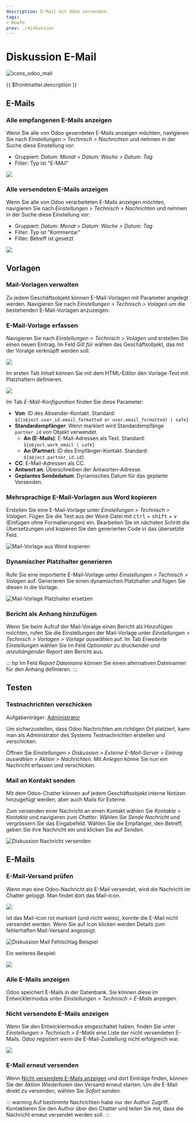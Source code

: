 ```yaml
---
description: E-Mail mit Odoo versenden.
tags:
- HowTo
prev: ./diskussion
---
```

# Diskussion E-Mail
![icons_odoo_mail](assets/icons_odoo_mail.png)

{{ $frontmatter.description }}

## E-Mails

### Alle empfangenen E-Mails anzeigen

Wenn Sie alle von Odoo gesendeten E-Mails anzeigen möchten, navigieren Sie nach *Einstellungen > Technisch > Nachrichten* und nehmen in der Suche diese Einstellung vor:

* Gruppiert: *Datum: Monat > Datum: Woche > Datum: Tag*
* Filter: Typ ist "E-MAil"

![](assets/Diskussion%20E-Mail%20Empfang.png)

### Alle versendeten E-Mails anzeigen

Wenn Sie alle von Odoo verarbeiteten E-Mails anzeigen möchten, navigieren Sie nach *Einstellungen > Technisch > Nachrichten* und nehmen in der Suche diese Einstellung vor:

* Gruppiert: *Datum: Monat > Datum: Woche > Datum: Tag*
* Filter: Typ ist "Kommentar"
* Filter: Betreff ist gesetzt

![](assets/Diskussion%20E-Mail%20Gesendet.png)

## Vorlagen

### Mail-Vorlagen verwalten

Zu jedem Geschäftsobjekt können E-Mail-Vorlagen mit Parameter angelegt werden. Navigieren Sie nach *Einstellungen > Technisch > Volagen* um die bestehenden E-Mail-Vorlagen anzuzeigen.

### E-Mail-Vorlage erfassen

Navigieren Sie nach *Einstellungen > Technisch > Volagen* und erstellen Sie einen neuen Eintrag. Im Feld *Gilt für* wählen das Geschäftsobjekt, das mit der Voralge verknüpft werden soll.

![](assets/Diskussion%20E-Mail%20Gilt%20für.png)

Im ersten Tab *Inhalt* können Sie mit dem HTML-Editor den Vorlage-Text mit Platzhaltern definieren. 

![](assets/Diskussion%20E-Mail%20HTML.png)

Im Tab *E-Mail-Konfiguration* finden Sie diese Parameter:

* **Von**: ID des Absender-Kontakt. Standard: `${(object.user_id.email_formatted or user.email_formatted) | safe}`
* **Standardempfänger**: Wenn markiert wird Standardempfänge `partner_id` von Objekt verwendet.
	* **An (E-Mails)**: E-Mail-Adressen als Text. Standard: `${object.work_email | safe}`
	* **An (Partner)**: ID des Empfänger-Kontakt. Standard: `${object.partner_id.id}`
* **CC**: E-Mail-Adressen als CC.
* **Antwort an**: Überschreiben der Antworten-Adresse.
* **Geplantes Sendedatum**: Dynamisches Datum für das geplante Versenden.

### Mehrsprachige E-Mail-Vorlagen  aus Word kopieren

Erstellen Sie eine E-Mail-Vorlage unter *Einstellungen > Technisch > Volagen*. Fügen Sie die Text aus der Word-Datei mit <kbd>ctrl</kbd> + <kbd>shift</kbd> + <kbd>v</kbd> (Einfügen ohne Formatierungen) ein. Bearbeiten Sie  im nächsten Schritt die Übersetzungen und kopieren Sie den generierten Code in das übersetzte Feld.

![Mail-Vorlage aus Word kopieren](assets/Mail-Vorlage%20aus%20Word%20kopieren.gif)

### Dynamischer Platzhalter generieren

Rufe Sie eine importierte E-Mail-Vorlage unter *Einstellungen > Technisch > Volagen* auf. Generieren Sie einen dynamischen Platzhalter und fügen Sie diesen in die Vorlage.

![Mail-Vorlage Platzhalter ersetzen](assets/Mail-Vorlage%20Platzhalter%20ersetzen.gif)

### Bericht als Anhang hinzufügen

Wenn Sie beim Aufruf der Mail-Voralge einen Bericht als Hinzufügen möchten, rufen Sie die Einstellungen der Mail-Vorlage unter *Einstellungen > Technisch > Vorlagen > Vorlage auswählen* auf. Im Tab *Erweiterte Einstellungen* wählen Sie im Feld *Optionaler zu druckender und anzuhängender Report* den Bericht aus.

::: tip
Im Feld *Report Dateiname* können Sie einen alternativen Dateinamen für den Anhang definieren.
:::

## Testen

### Testnachrichten verschicken
Aufgabenträger: [Administrator](Rollen.md#Administrator)

Um sicherzustellen, dass Odoo Nachrichten am richtigen Ort platziert, kann man als Administrator des Systems Testnachrichten erstellen und verschicken.

Öffnen Sie *Einstellungen > Diskussion > Externe E-Mail-Server > Eintrag auswählen > Aktion > Nachrichten*. Mit *Anlegen* könne Sie nun ein Nachricht erfassen und verschicken.

### Mail an Kontakt senden

Mit dem Odoo-Chatter können auf jedem Geschäftsobjekt interne Notizen hinzugefügt werden, aber auch Mails für Externe.

Zum versenden einer Nachricht an einen Kontakt wählen Sie *Kontakte > Kontakte* und navigieren zum *Chatter*. Wählen Sie *Sende Nachricht* und vergrössern Sie das Eingabefeld. Wählen Sie die Empfänger, den Betreff, geben Sie ihre Nachricht ein und klicken Sie auf *Senden.*

![Diskussion Nachricht versenden](assets/Diskussion%20Nachricht%20versenden.gif)

## E-Mails

### E-Mail-Versand prüfen

Wenn man eine Odoo-Nachricht als E-Mail versendet, wird die Nachricht im Chatter geloggt. Man findet dort das Mail-Icon.

![](assets/Diskussion%20Mail%20Fehlschlag.png)

Ist das Mail-Icon rot markiert (und nicht weiss), konnte die E-Mail nicht versendet werden. Wenn Sie auf Icon klicken werden Details zum fehlerhaften Mail-Versand angezeigt.

![Diskussion Mail Fehlschlag Beispiel](assets/Diskussion%20Mail%20Fehlschlag%20Beispiel.png)

Ein weiteres Bespiel:

![](assets/Diskussion%20E-Mail%20Fehler%20Single%20Domains.png)

### Alle E-Mails anzeigen

Odoo speichert E-Mails in der Datenbank. Sie können diese im Entwicklermodus unter *Einstellungen > Technisch > E-Mails* anzeigen.

### Nicht versendete E-Mails anzeigen

Wenn Sie den Entwicklermodus eingeschaltet haben, finden Sie unter *Einstellungen > Technisch > E-Mails* eine Liste der nicht versendeten E-Mails. Odoo registiert wenn die E-Mail-Zustellung nicht erfolgreich war.

![](assets/Diskussion%20nicht%20versendete%20E-Mails.png)

### E-Mail erneut versenden

Wenn [Nicht versendete E-Mails anzeigen](#Nicht%20versendete%20E-Mails%20anzeigen) und dort Einträge finden, können Sie der Aktion *Wiederholen* den Versand erneut starten. Um die E-Mail direkt zu versenden, wählen Sie *Sofort senden*.

::: warning
Auf bestimmte Nachrichten habe nur der Author Zugriff. Kontaktieren Sie den Author über den Chatter und teilen Sie mit, dass die Nachricht erneut versendet werden soll. 
:::
